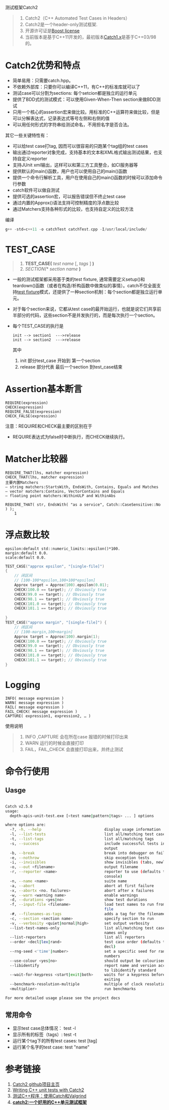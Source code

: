 测试框架Catch2



> 1. Catch2（C++ Automated Test Cases in Headers）
> 2. Catch2是一个header-only测试框架.
> 3. 开源许可证是[Boost license](https://www.boost.org/users/license.html)
> 4. 当前版本是基于C++11开发的，最初版本[Catch1.x](https://github.com/catchorg/Catch2/tree/Catch1.x)是基于C++03/98的。



# Catch2优势和特点

- 简单易用：只需要catch.hpp。
- 不依赖外部库：只要你可以编译C++11，有C++的标准库就可以了
- 测试case可以分割为sections: 每个setcion都是独立的运行单元
- 提供了BDD式的测试模式：可以使用Given-When-Then section来做BDD测试
- 只用一个核心的assertion宏来做比较。用标准的C++运算符来做比较，但是可以分解表达式，记录表达式等号左侧和右侧的值
- 可以用任何形式的字符串给测试命名，不用担名字是否合法。

其它一些关键特性有：

- 可以给test case打tag, 因而可以很容易的只跑某个tag组的test cases
- 输出通过reporter对象完成，支持基本的文本和XML格式输出测试结果，也支持自定义reporter
- 支持JUnit xml输出，这样可以和第三方工具整合，如CI服务器等
- 提供默认的main()函数，用户也可以使用自己的main()函数
- 提供一个命令行解析工具，用户在使用自己的main()函数的时候可以添加命令行参数
- catch软件可以做自测试
- 提供可选的assertion宏，可以报告错误但不终止test case
- 通过内置的Approx()语法支持可控制精度的浮点数比较
- 通过Matchers支持各种形式的比较，也支持自定义的比较方法



编译

```c++
g++ -std=c++11 -o catchTest catchTest.cpp -I/usr/local/include/
```



# TEST_CASE

> 1. **TEST_CASE(** *test name* [, *tags* ] **)**
> 2. *SECTION(** *section name* **)**



- 一般的测试框架都采用基于类的test fixture, 通常需要定义setup()和teardown()函数（或者在构造/析构函数中做类似的事情）。catch不仅全面支持[test fixture](https://github.com/catchorg/Catch2/blob/master/docs/test-fixtures.md#top)模式，还提供了一种section机制：每个section都是独立运行单元。

- 对于每个section来说，它都从test case的最开始运行，也就是说它们共享前半部分的代码，这些section不是并发执行的，而是每次执行一个section。

- 每个TEST_CASE的执行是  

  ```
  init --> section1  --->release
  init --> section2  --->release
  ```

  其中

  1. init 部分test_case 开始到 第一个section
  2. release 部分代表 最后一个section 到test_case结束



# Assertion基本断言



    REQUIRE(expression)
    CHECK(expression)
    REQUIRE_FALSE(expression)
    CHECK_FALSE(expression)


注意：REQUIRE和CHECK最主要的区别在于

- REQUIRE表达式为false时中断执行，而CHECK继续执行。



# Matcher比较器

    REQUIRE_THAT(lhs, matcher expression)
    CHECK_THAT(lhs, matcher expression)
    主要内置Matchers
    – string matchers:StartsWith, EndsWith, Contains, Equals and Matches
    – vector matchers:Contains, VectorContains and Equals
    – floating point matchers:WithinULP and WithinAbs
    
    REQUIRE_THAT( str, EndsWith( "as a service", Catch::CaseSensitive::No ) ); 
        1

# 浮点数比较

    epsilon:default std::numeric_limits::epsilon()*100.
    margin:default 0.0.
    scale:default 0.0.
```c++
TEST_CASE("approx epsilon", "[single-file]") 
{ 
	// 闭区间 
	// [100-100*epsilon,100+100*epsilon] 
	Approx target = Approx(100).epsilon(0.01); 
	CHECK(100.0 == target); // Obviously true 
	CHECK(99.0 == target); // Obviously true 
	CHECK(98.1 == target); // Obviously true 
	CHECK(101.0 == target); // Obviously true 
	CHECK(101.1 == target); // Obviously true 
	
} 
TEST_CASE("approx margin", "[single-file]") { 
	// 闭区间 
	// [100-margin,100+margin] 
	Approx target = Approx(100).margin(1); 
	CHECK(100.0 == target); // Obviously true 
	CHECK(99.0 == target); // Obviously true 
	CHECK(98.1 == target); // Obviously true 
	CHECK(101.0 == target); // Obviously true 
	CHECK(101.1 == target); // Obviously true	
}

```

# Logging

    INFO( message expression )
    WARN( message expression )
    FAIL( message expression )
    FAIL_CHECK( message expression )
    CAPTURE( expression1, expression2, … )
使用说明

> 1. INFO ,CAPTURE 会在所在case 报错的时候打印出来
> 2. WARN  运行的时候会直接打印
> 3. FAIL，FAIL_CHECK  会直接打印出来，并终止测试

# 命令行使用

## Uasge

```bash

Catch v2.5.0
usage:
  depth-apis-unit-test.exe [<test name|pattern|tags> ... ] options

where options are:
  -?, -h, --help                            display usage information
  -l, --list-tests                          list all/matching test cases
  -t, --list-tags                           list all/matching tags
  -s, --success                             include successful tests in
                                            output
  -b, --break                               break into debugger on failure
  -e, --nothrow                             skip exception tests
  -i, --invisibles                          show invisibles (tabs, newlines)
  -o, --out <filename>                      output filename
  -r, --reporter <name>                     reporter to use (defaults to
                                            console)
  -n, --name <name>                         suite name
  -a, --abort                               abort at first failure
  -x, --abortx <no. failures>               abort after x failures
  -w, --warn <warning name>                 enable warnings
  -d, --durations <yes|no>                  show test durations
  -f, --input-file <filename>               load test names to run from a
                                            file
  -#, --filenames-as-tags                   adds a tag for the filename
  -c, --section <section name>              specify section to run
  -v, --verbosity <quiet|normal|high>       set output verbosity
  --list-test-names-only                    list all/matching test cases
                                            names only
  --list-reporters                          list all reporters
  --order <decl|lex|rand>                   test case order (defaults to
                                            decl)
  --rng-seed <'time'|number>                set a specific seed for random
                                            numbers
  --use-colour <yes|no>                     should output be colourised
  --libidentify                             report name and version according
                                            to libidentify standard
  --wait-for-keypress <start|exit|both>     waits for a keypress before
                                            exiting
  --benchmark-resolution-multiple           multiple of clock resolution to
  <multiplier>                              run benchmarks

For more detailed usage please see the project docs
```

## 常用命令

- 显示test case总体情况：  test -l
- 显示所有的标签（tags）:  test -t
- 运行某个tag下的所有test cases:   test [tag]
- 运行某个名字的test case:  test   "name"



# 参考链接

1. [Catch2 github项目主页](https://github.com/catchorg/Catch2)
2. [Writing C++ unit tests with Catch2](https://mariusbancila.ro/blog/2018/03/29/writing-cpp-unit-tests-with-catch2/)
3. [测试C++程序：使用Catch和Valgrind](https://www.jianshu.com/p/6f03a0cfe60c)
4. [**catch2:一个好用的C++单元测试框架**](https://blog.csdn.net/ithiker/article/details/87909651)

